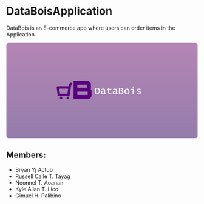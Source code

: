 # DataBoisApplication
DataBois is an E-commerce app where users can order items in the Application.

![Banner](images/Banner.png)

## Members:
- Bryan Yj Actub
- Russell Caile T. Tayag
- Neonnel T. Aoanan
- Kyle Allan T. Lico
- Gimuel H. Palibino
